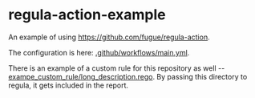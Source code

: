 # regula-action-example

An example of using <https://github.com/fugue/regula-action>.

The configuration is here:
[.github/workflows/main.yml](.github/workflows/main.yml).

There is an example of a custom rule for this repository as well --
[exampe\_custom\_rule/long_description.rego](exampe\_custom\_rule/long_description.rego).
By passing this directory to regula, it gets included in the report.
